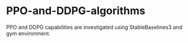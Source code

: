 # PPO-and-DDPG-algorithms
PPO and DDPG capabilities are investigated using StableBaselines3 and gym environment.

